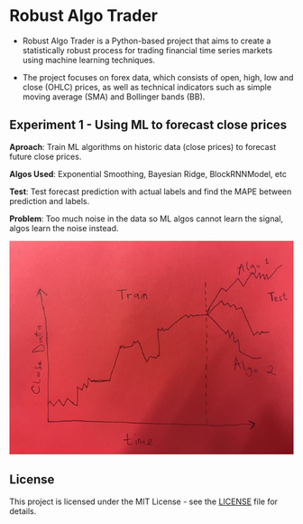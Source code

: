 # Robust Algo Trader

- Robust Algo Trader is a Python-based project that aims to create a statistically robust process for trading financial time series markets using machine learning techniques. 

- The project focuses on forex data, which consists of open, high, low and close (OHLC) prices, as well as technical indicators such as simple moving average (SMA) and Bollinger bands (BB).

## Experiment 1 - Using ML to forecast close prices 
**Aproach**: Train ML algorithms on historic data (close prices) to forecast future close prices.

**Algos Used**: Exponential Smoothing, Bayesian Ridge, BlockRNNModel, etc

**Test**: Test forecast prediction with actual labels and find the MAPE between prediction and labels.

**Problem**: Too much noise in the data so ML algos cannot learn the signal, algos learn the noise instead.

![exp1](https://github.com/EngineerDanny/robust_algo_trader/blob/main/assets/experiments/exp1.jpeg)


## License

This project is licensed under the MIT License - see the [LICENSE](LICENSE) file for details.
